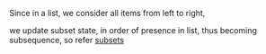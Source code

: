 
Since in a list, we consider all items from left to right, 

we update subset state, in order of presence in list, thus becoming subsequence,
so refer [subsets](Subsets.md)